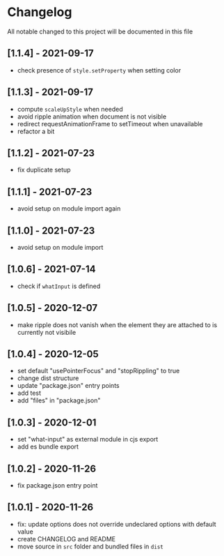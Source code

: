 # Changelog
All notable changed to this project will be documented in this file

## [1.1.4] - 2021-09-17
- check presence of `style.setProperty` when setting color

## [1.1.3] - 2021-09-17
- compute `scaleUpStyle` when needed
- avoid ripple animation when document is not visible
- redirect requestAnimationFrame to setTimeout when unavailable
- refactor a bit

## [1.1.2] - 2021-07-23
- fix duplicate setup

## [1.1.1] - 2021-07-23
- avoid setup on module import again

## [1.1.0] - 2021-07-23
- avoid setup on module import

## [1.0.6] - 2021-07-14
- check if `whatInput` is defined

## [1.0.5] - 2020-12-07
- make ripple does not vanish when the element they are attached to is currently not visibile

## [1.0.4] - 2020-12-05
- set default "usePointerFocus" and "stopRippling" to true
- change dist structure
- update "package.json" entry points
- add test
- add "files" in "package.json"

## [1.0.3] - 2020-12-01
- set "what-input" as external module in cjs export
- add es bundle export

## [1.0.2] - 2020-11-26
- fix package.json entry point

## [1.0.1] - 2020-11-26
- fix: update options does not override undeclared options with default value
- create CHANGELOG and README
- move source in `src` folder and bundled files in `dist`